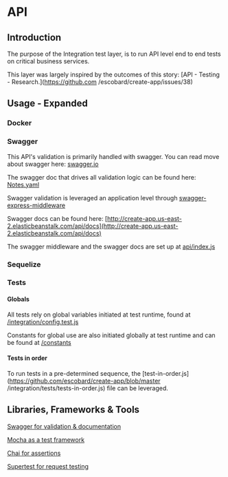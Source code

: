 # API

## Introduction

The purpose of the Integration test layer, is to run API level end to end tests on critical business services.

This layer was largely inspired by the outcomes of this story: [API - Testing - Research.](https://github.com
/escobard/create-app/issues/38)

## Usage - Expanded 

### Docker

### Swagger

This API's validation is primarily handled with swagger. You can read move about swagger here: [swagger.io](https://swagger.io/)

The swagger doc that drives all validation logic can be found here: [Notes.yaml](https://github.com/escobard/create-app/blob/master/api/Notes.yaml)

Swagger validation is leveraged an application level through [swagger-express-middleware](https://www.npmjs.com/package/swagger-express-middleware)

Swagger docs can be found here: [http://create-app.us-east-2.elasticbeanstalk.com/api/docs](http://create-app.us-east-2.elasticbeanstalk.com/api/docs)

The swagger middleware and the swagger docs are set up at [api/index.js](https://github.com/escobard/create-app/blob/master/api/index.js)

### Sequelize

### Tests

#### Globals 

All tests rely on global variables initiated at test runtime, found at [/integration/config.test.js](https://github.com/escobard/create-app/blob/master/integration/config.test.js)

Constants for global use are also initiated globally at test runtime and can be found at [/constants](https://github.com/escobard/create-app/tree/master/integration/constants)

#### Tests in order

To run tests in a pre-determined sequence, the [test-in-order.js](https://github.com/escobard/create-app/blob/master
/integration/tests/tests-in-order.js) file can be leveraged.


## Libraries, Frameworks & Tools

[Swagger for validation & documentation](https://swagger.io/)

[Mocha as a test framework](https://mochajs.org/)

[Chai for assertions](https://www.chaijs.com/)

[Supertest for request testing](https://github.com/visionmedia/supertest)
